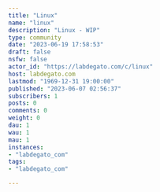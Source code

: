 ```yaml
---
title: "Linux" 
name: "linux"
description: "Linux - WIP"
type: community
date: "2023-06-19 17:58:53"
draft: false
nsfw: false
actor_id: "https://labdegato.com/c/linux"
host: labdegato.com
lastmod: "1969-12-31 19:00:00"
published: "2023-06-07 02:56:37"
subscribers: 1
posts: 0
comments: 0
weight: 0
dau: 1
wau: 1
mau: 1
instances:
- "labdegato_com"
tags: 
- "labdegato_com"

---
```


